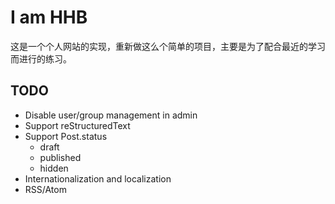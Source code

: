 # I am HHB

这是一个个人网站的实现，重新做这么个简单的项目，主要是为了配合最近的学习而进行的练习。

## TODO

- Disable user/group management in admin
- Support reStructuredText
- Support Post.status
  - draft
  - published
  - hidden
- Internationalization and localization
- RSS/Atom
